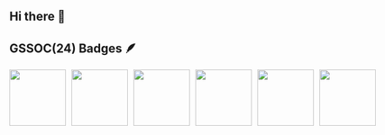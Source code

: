 ## Hi there 👋

<!--
**kanishk-2/kanishk-2** is a ✨ _special_ ✨ repository because its `README.md` (this file) appears on your GitHub profile.

Here are some ideas to get you started:

- 🔭 I’m currently working on ...
- 🌱 I’m currently learning ...
- 👯 I’m looking to collaborate on ...
- 🤔 I’m looking for help with ...
- 💬 Ask me about ...
- 📫 How to reach me: ...
- 😄 Pronouns: ...
- ⚡ Fun fact: ...
--> 




## GSSOC(24) Badges 🪶

<div style='display:flex; align-items:center; gap: 10px;' align='center'>
  <img src="https://github.com/user-attachments/assets/5f68d73f-dc4f-4dd9-9928-865f35a22157" width="100px" height="100px" />
  <img src="https://github.com/user-attachments/assets/dfcf2f7d-8157-49b7-a361-e99473473c7a" width="100px" height="100px" />
  <img src="https://github.com/user-attachments/assets/763fbf18-da7c-4815-b2fe-9fd3a7ecc829" width="100px" height="100px" />
  <img src="https://github.com/user-attachments/assets/d28b99bf-0343-45b6-a991-7a0aa8ab191a" width="100px" height="100px" />
  <img src="https://github.com/user-attachments/assets/3d51a482-876d-457a-8345-fc35fde8ad48" width="100px" height="100px" />
  <img src="https://github.com/user-attachments/assets/237f9b24-23a5-4cbf-9b80-9d62d5fd4d8e" width="100px" height="100px" />
</div>



  

